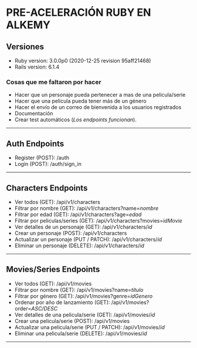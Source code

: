 # PRE-ACELERACIÓN RUBY EN ALKEMY

## Versiones

* Ruby version: 3.0.0p0 (2020-12-25 revision 95aff21468)
* Rails version: 6.1.4


### Cosas que me faltaron por hacer

* Hacer que un personaje pueda pertenecer a mas de una pelicula/serie
* Hacer que una pelicula pueda tener más de un género
* Hacer el envío de un correo de bienvenida a los usuarios registrados
* Documentación
* Crear test automáticos (_Los endpoints funcionan_).

-----

## Auth Endpoints
* Register (POST):  /auth
* Login (POST):     /auth/sign_in

-----

## Characters Endpoints
* Ver todos (GET):                          /api/v1/characters
* Filtrar por nombre (GET):                 /api/v1/characters?name=_nombre_
* Filtrar por edad (GET):                   /api/v1/characters?age=_edad_
* Filtrar por peliculas/series (GET):       /api/v1/characters?movies=_idMovie_
* Ver detalles de un personaje (GET):       /api/v1/characters/_id_
* Crear un personaje (POST):                /api/v1/characters
* Actualizar un personaje (PUT / PATCH):    /api/v1/characters/_id_
* Eliminar un personaje (DELETE):           /api/v1/characters/_id_

-----

## Movies/Series Endpoints
* Ver todos (GET):                                  /api/v1/movies
* Filtrar por nombre (GET):                         /api/v1/movies?name=_título_
* Filtrar por género (GET):                         /api/v1/movies?genre=_idGenero_
* Ordenar por año de lanzamiento (GET):             /api/v1/movies?order=_ASC/DESC_
* Ver detalles de una pelicula/serie (GET):         /api/v1/movies/_id_
* Crear una pelicula/serie (POST):                  /api/v1/movies
* Actualizar una pelicula/serie (PUT / PATCH):      /api/v1/movies/_id_
* Eliminar una pelicula/serie (DELETE):             /api/v1/movies/_id_

-----
